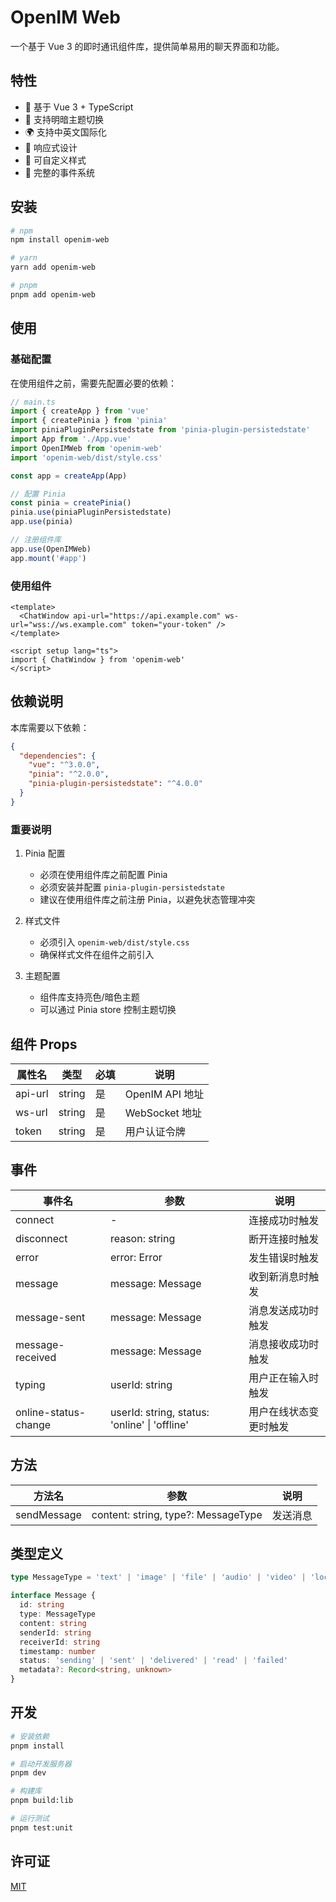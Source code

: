 # OpenIM Web

一个基于 Vue 3 的即时通讯组件库，提供简单易用的聊天界面和功能。

## 特性

- 🚀 基于 Vue 3 + TypeScript
- 💪 支持明暗主题切换
- 🌍 支持中英文国际化
- 📱 响应式设计
- 🎨 可自定义样式
- 🔌 完整的事件系统

## 安装

```bash
# npm
npm install openim-web

# yarn
yarn add openim-web

# pnpm
pnpm add openim-web
```

## 使用

### 基础配置

在使用组件之前，需要先配置必要的依赖：

```typescript
// main.ts
import { createApp } from 'vue'
import { createPinia } from 'pinia'
import piniaPluginPersistedstate from 'pinia-plugin-persistedstate'
import App from './App.vue'
import OpenIMWeb from 'openim-web'
import 'openim-web/dist/style.css'

const app = createApp(App)

// 配置 Pinia
const pinia = createPinia()
pinia.use(piniaPluginPersistedstate)
app.use(pinia)

// 注册组件库
app.use(OpenIMWeb)
app.mount('#app')
```

### 使用组件

```vue
<template>
  <ChatWindow api-url="https://api.example.com" ws-url="wss://ws.example.com" token="your-token" />
</template>

<script setup lang="ts">
import { ChatWindow } from 'openim-web'
</script>
```

## 依赖说明

本库需要以下依赖：

```json
{
  "dependencies": {
    "vue": "^3.0.0",
    "pinia": "^2.0.0",
    "pinia-plugin-persistedstate": "^4.0.0"
  }
}
```

### 重要说明

1. Pinia 配置

   - 必须在使用组件库之前配置 Pinia
   - 必须安装并配置 `pinia-plugin-persistedstate`
   - 建议在使用组件库之前注册 Pinia，以避免状态管理冲突

2. 样式文件

   - 必须引入 `openim-web/dist/style.css`
   - 确保样式文件在组件之前引入

3. 主题配置
   - 组件库支持亮色/暗色主题
   - 可以通过 Pinia store 控制主题切换

## 组件 Props

| 属性名  | 类型   | 必填 | 说明            |
| ------- | ------ | ---- | --------------- |
| api-url | string | 是   | OpenIM API 地址 |
| ws-url  | string | 是   | WebSocket 地址  |
| token   | string | 是   | 用户认证令牌    |

## 事件

| 事件名               | 参数                                          | 说明                   |
| -------------------- | --------------------------------------------- | ---------------------- |
| connect              | -                                             | 连接成功时触发         |
| disconnect           | reason: string                                | 断开连接时触发         |
| error                | error: Error                                  | 发生错误时触发         |
| message              | message: Message                              | 收到新消息时触发       |
| message-sent         | message: Message                              | 消息发送成功时触发     |
| message-received     | message: Message                              | 消息接收成功时触发     |
| typing               | userId: string                                | 用户正在输入时触发     |
| online-status-change | userId: string, status: 'online' \| 'offline' | 用户在线状态变更时触发 |

## 方法

| 方法名      | 参数                                | 说明     |
| ----------- | ----------------------------------- | -------- |
| sendMessage | content: string, type?: MessageType | 发送消息 |

## 类型定义

```typescript
type MessageType = 'text' | 'image' | 'file' | 'audio' | 'video' | 'location' | 'custom'

interface Message {
  id: string
  type: MessageType
  content: string
  senderId: string
  receiverId: string
  timestamp: number
  status: 'sending' | 'sent' | 'delivered' | 'read' | 'failed'
  metadata?: Record<string, unknown>
}
```

## 开发

```bash
# 安装依赖
pnpm install

# 启动开发服务器
pnpm dev

# 构建库
pnpm build:lib

# 运行测试
pnpm test:unit
```

## 许可证

[MIT](LICENSE)
